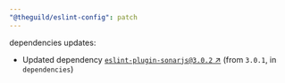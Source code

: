 ```yaml
---
"@theguild/eslint-config": patch
---
```

dependencies updates:
  - Updated dependency [`eslint-plugin-sonarjs@3.0.2` ↗︎](https://www.npmjs.com/package/eslint-plugin-sonarjs/v/3.0.2) (from `3.0.1`, in `dependencies`)
